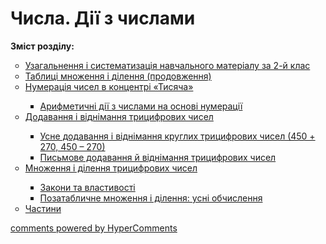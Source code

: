 <div id="hypercomments_widget" class="js-hypercomments-widget invisible"></div>

# Числа. Дії з числами
<p><b>Зміст розділу:</b></p>
<ul type="circle">
<li><a href="http://mathmon14.ed-era.com/3/uzagalnennya_ta_sistematizatsya_navchalnogo_materyalu.html">Узагальнення і систематизація навчального матеріалу за 2-й клас</a></li>
<li><a href="http://mathmon14.ed-era.com/3/tablitsy_mnozhennya_ta_dylennya_prodovzhennya.html">Таблиці множення і ділення (продовження)</a></li>
<li><a href="http://mathmon14.ed-era.com/3/numeratsya_chisel_v_kontsentry_tisyacha.html">Нумерація чисел в концентрі «Тисяча»</a></li>
<ul type="square">
<li><a href="http://mathmon14.ed-era.com/3/arifmetichny_dii_z_chislami_na_osnovy_numeratsy.html">Арифметичні дії з числами на основі нумерації</a></li>
</ul>
<li><a href="http://mathmon14.ed-era.com/3/dodavannya_ta_vydnymannya_tritsifrovih_chisel.html">Додавання і віднімання трицифрових чисел</a></li>
<ul type="square">
<li><a href="http://mathmon14.ed-era.com/3/usne_dodavannya_ta_vydnymannya_kruglih_tritsifrovih_chysel.html">Усне додавання і віднімання круглих трицифрових чисел (450 + 270, 450 – 270)</a></li>
<li><a href="http://mathmon14.ed-era.com/3/pismove_dodavannya_i_vydnymannya_tritsifrovih_chisel.html">Письмове додавання й віднімання трицифрових чисел</a></li>
</ul>
<li><a href="http://mathmon14.ed-era.com/3/mnozhennya_ta_dylennya_tritsifrovih_chisel.html">Множення і ділення трицифрових чисел</a></li>
<ul type="square">
<li><a href="http://mathmon14.ed-era.com/3/zakoni_ta_vlastivosty.html">Закони та властивості</a></li>
<li><a href="http://mathmon14.ed-era.com/3/pozatablichne_mnozhennya_ta_dlennya_usne_obchislennya.html">Позатабличне множення і ділення: усні обчислення</a></li>
</ul>
<li><a href="http://mathmon14.ed-era.com/3/chastini.html">Частини</a></li>
</ul>

<div class="js-hypercomments-container">
    <a href="http://hypercomments.com" class="hc-link" title="comments widget">comments powered by HyperComments</a>
</div>